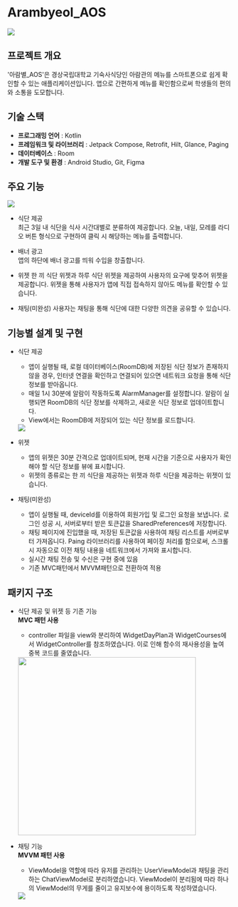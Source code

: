 # Arambyeol_AOS
<img src="https://github.com/user-attachments/assets/3def15cf-5ac0-4ac4-8dea-491aa9deea07"/>

## 프로젝트 개요
'아람별_AOS'은 경상국립대학교 기숙사식당인 아람관의 메뉴를 스마트폰으로 쉽게 확인할 수 있는 애플리케이션입니다.
앱으로 간편하게 메뉴를 확인함으로써 학생들의 편의와 소통을 도모합니다.

## 기술 스택
- **프로그래밍 언어** : Kotlin
- **프레임워크 및 라이브러리** : Jetpack Compose, Retrofit, Hilt, Glance, Paging
- **데이터베이스** : Room
- **개발 도구 및 환경** : Android Studio, Git, Figma

## 주요 기능
<img src="https://github.com/user-attachments/assets/928f618d-91b7-403d-89b5-d64a95d5307c"/>

- 식단 제공  
  최근 3일 내 식단을 식사 시간대별로 분류하여 제공합니다. 오늘, 내일, 모레를 라디오 버튼 형식으로 구현하여 클릭 시 해당하는 메뉴를 출력합니다.
  
- 배너 광고  
  앱의 하단에 배너 광고를 띄워 수입을 창출합니다.
  
- 위젯
  한 끼 식단 위젯과 하루 식단 위젯을 제공하여 사용자의 요구에 맞추어 위젯을 제공합니다.
  위젯을 통해 사용자가 앱에 직접 접속하지 않아도 메뉴를 확인할 수 있습니다.

- 채팅(미완성)
  사용자는 채팅을 통해 식단에 대한 다양한 의견을 공유할 수 있습니다.

## 기능별 설계 및 구현
- 식단 제공
  - 앱이 실행될 때, 로컬 데이터베이스(RoomDB)에 저장된 식단 정보가 존재하지 않을 경우, 인터넷 연결을 확인하고 연결되어 있으면 네트워크 요청을 통해 식단정보를 받아옵니다.
  - 매일 1시 30분에 알람이 작동하도록 AlarmManager를 설정합니다. 알람이 실행되면 RoomDB의 식단 정보를 삭제하고, 새로운 식단 정보로 업데이트합니다.
  - View에서는 RoomDB에 저장되어 있는 식단 정보를 로드합니다.
  <img src="https://github.com/user-attachments/assets/5c7aac32-ac90-459b-89c9-8d99736c05c4"/>
  
- 위젯
  - 앱의 위젯은 30분 간격으로 업데이트되며, 현재 시간을 기준으로 사용자가 확인해야 할 식단 정보를 뷰에 표시합니다.
  - 위젯의 종류로는 한 끼 식단을 제공하는 위젯과 하루 식단을 제공하는 위젯이 있습니다.

- 채팅(미완성)
  - 앱이 실행될 때, deviceId를 이용하여 회원가입 및 로그인 요청을 보냅니다.
    로그인 성공 시, 서버로부터 받은 토큰값을 SharedPreferences에 저장합니다.
  - 채팅 페이지에 진입했을 때, 저장된 토큰값을 사용하여 채팅 리스트를 서버로부터 가져옵니다.
    Paing 라이브러리를 사용하여 페이징 처리를 함으로써, 스크롤 시 자동으로 이전 채팅 내용을 네트워크에서 가져와 표시합니다.
  - 실시간 채팅 전송 및 수신은 구현 중에 있음
  - 기존 MVC패턴에서 MVVM패턴으로 전환하여 적용

## 패키지 구조
- 식단 제공 및 위젯 등 기존 기능  
  **MVC 패턴 사용**  
  - controller 파일을 view와 분리하여 WidgetDayPlan과 WidgetCourses에서 WidgetController를 참조하였습니다. 이로 인해 함수의 재사용성을 높여 중복 코드를 줄였습니다.
  <img src="https://github.com/user-attachments/assets/3ce1430c-4dd8-42e4-866b-fe70a6e950bc" width="400rem"/>

- 채팅 기능  
  **MVVM 패턴 사용**  
  - ViewModel을 역할에 따라 유저를 관리하는 UserViewModel과 채팅을 관리하는 ChatViewModel로 분리하였습니다. ViewModel이 분리됨에 따라 하나의 ViewModel의 무게를 줄이고 유지보수에 용이하도록 작성하였습니다.
  <img src="https://github.com/user-attachments/assets/8c4d88ef-b49a-45b1-bda3-f0148b1fd759"/>
  


